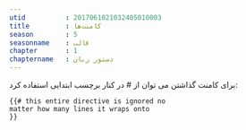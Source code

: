 ```yaml
---
utid          : 2017061021032405010003
title         : کامنت‌ها
season        : 5
seasonname    : قالب
chapter       : 1
chaptername   : دستور زبان
---
```



<p>برای کامنت گذاشتن می توان از # در کنار برچسب ابتدایی استفاده کرد:</p>

<pre><code>{{# this entire directive is ignored no
matter how many lines it wraps onto
}}
</code></pre>


